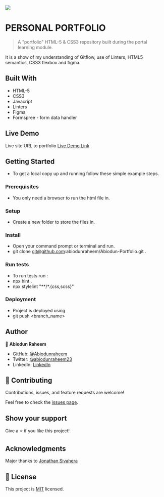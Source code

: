 ![](https://img.shields.io/badge/Microverse-blueviolet)

# PERSONAL PORTFOLIO

> A "portfolio" HTML-5 & CSS3 repository built during the portal learning module.

It is a show of my understanding of Gitflow, use of Linters, HTML5 semantics, CSS3 flexbox and figma.

## Built With

- HTML-5
- CSS3
- Javacript
- Linters
- Figma
- Formspree - form data handler

## Live Demo
Live site URL to portfolio
[Live Demo Link](https://abiodunraheem.github.io/Abiodun-Portfolio/)


## Getting Started


- To get a local copy up and running follow these simple example steps.

### Prerequisites

- You only need a browser to run the html file in.

### Setup

- Create a new folder to store the files in.

### Install

- Open your command prompt or terminal and run.
- git clone git@github.com:abiodunraheem/Abiodun-Portfolio.git .


### Run tests

- To run tests run :
- npx hint .
- npx stylelint "**/*.{css,scss}"

### Deployment

- Project is deployed using
- git push <branch_name>



## Author

👤 **Abiodun Raheem**

- GitHub: [@Abiodunraheem](https://github.com/Abiodunraheem)
- Twitter: [@abiodunraheem23](https://twitter.com/abiodunraheem23)
- LinkedIn: [LinkedIn](https://www.linkedin.com/in/abiodun-raheem)

## 🤝 Contributing

Contributions, issues, and feature requests are welcome!

Feel free to check the [issues page](https://github.com/abiodunraheem/Abiodun-Portfolio).

## Show your support

Give a ⭐️ if you like this project!

## Acknowledgments
Major thanks to [Jonathan Sivahera](https://twitter.com/jsivahera)


## 📝 License

This project is [MIT](./MIT.md) licensed.
